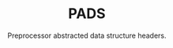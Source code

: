 <h1 align="center">
  PADS
</h1>
<p align="center">
  Preprocessor abstracted data structure headers.
</p>
